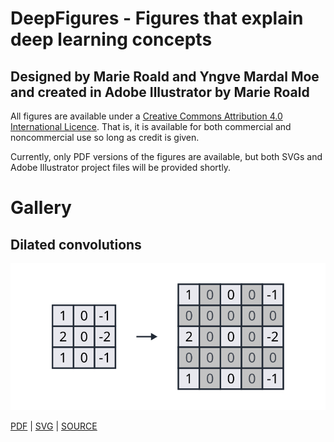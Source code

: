 # DeepFigures - Figures that explain deep learning concepts
## Designed by Marie Roald and Yngve Mardal Moe and created in Adobe Illustrator by Marie Roald

All figures are available under a [Creative Commons Attribution 4.0 International Licence](https://creativecommons.org/licenses/by/4.0/). That is, it is available for both commercial and noncommercial use so long as credit is given.

Currently, only PDF versions of the figures are available, but both SVGs and Adobe Illustrator project files will be provided shortly.


# Gallery
## Dilated convolutions
![Dilated convolution figure](https://raw.githubusercontent.com/MarieRoald/DeepFigures/master/svg/2Dconv_dilated/Dilated2D.svg?sanitize=true)

[PDF](https://github.com/MarieRoald/DeepFigures/tree/master/PDF/2Dconv_dilated/) | [SVG](hhttps://github.com/MarieRoald/DeepFigures/tree/master/SVG/2Dconv_dilated/) | [SOURCE](https://github.com/MarieRoald/DeepFigures/tree/master/AI/2Dconv_dilated/)
